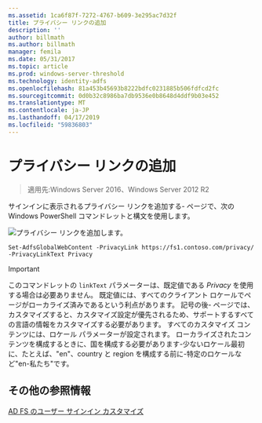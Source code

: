 ```yaml
---
ms.assetid: 1ca6f87f-7272-4767-b609-3e295ac7d32f
title: プライバシー リンクの追加
description: ''
author: billmath
ms.author: billmath
manager: femila
ms.date: 05/31/2017
ms.topic: article
ms.prod: windows-server-threshold
ms.technology: identity-adfs
ms.openlocfilehash: 81a453b45693b8222bdfc0231885b506fdfcd2fc
ms.sourcegitcommit: 0d0b32c8986ba7db9536e0b8648d4ddf9b03e452
ms.translationtype: MT
ms.contentlocale: ja-JP
ms.lasthandoff: 04/17/2019
ms.locfileid: "59836803"
---
```

# <a name="add-privacy-link"></a>プライバシー リンクの追加 

>適用先:Windows Server 2016、Windows Server 2012 R2

サインインに表示されるプライバシー リンクを追加する\- ページで、次の Windows PowerShell コマンドレットと構文を使用します。  

![プライバシー リンクを追加します。](media/AD-FS-user-sign-in-customization/ADFS_Blue_Custom2.png) 
  
 
`Set-AdfsGlobalWebContent -PrivacyLink https://fs1.contoso.com/privacy/ -PrivacyLinkText Privacy`  
 
  
> [!IMPORTANT]  
> このコマンドレットの `linkText` パラメーターは、既定値である *Privacy* を使用する場合は必要ありません。 既定値には、すべてのクライアント ロケールでページがローカライズ済みであるという利点があります。 記号の後\- ページでは、カスタマイズすると、カスタマイズ設定が優先されるため、サポートするすべての言語の情報をカスタマイズする必要があります。 すべてのカスタマイズ コンテンツには、ロケール パラメーターが設定されます。 ローカライズされたコンテンツを構成するときに、国を構成する必要があります\-少ないロケール最初に、たとえば、"en"、country と region を構成する前に\-特定のロケールなど"en\-私たち"です。  

## <a name="additional-references"></a>その他の参照情報 
[AD FS のユーザー サインイン カスタマイズ](AD-FS-user-sign-in-customization.md)  
